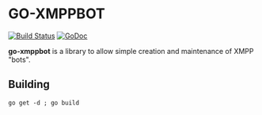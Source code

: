 # GO-XMPPBOT

[![Build Status](https://secure.travis-ci.org/jbuchbinder/go-xmppbot.png)](http://travis-ci.org/jbuchbinder/go-xmppbot)
[![GoDoc](https://godoc.org/github.com/jbuchbinder/go-xmppbot?status.png)](https://godoc.org/github.com/jbuchbinder/go-xmppbot)

**go-xmppbot** is a library to allow simple creation and maintenance of
XMPP "bots".

## Building

`go get -d ; go build`

